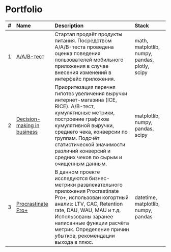 # Portfolio
| # | Name | Description | Stack |
| :- | :- | :- | :- |
| 1 | [A/A/B-тест](https://github.com/MaksimEfimovR/Portfolio/blob/main/AAB-test/AAB-test.ipynb) | Стартап продаёт продукты питания. Посредством  A/A/B-теста проведена оценка поведения пользователей мобильного приложения в случае внесения изменений в интерфейс приложения. | math, matplotlib, numpy, pandas, plotly, scipy |
| 2 | [Decision-making in business](https://github.com/MaksimEfimovR/Portfolio/blob/main/decision_making_in_business/decision_making.ipynb) | Приоритезация перечня гипотез увеличения выручки интернет-магазина (ICE, RICE). A/B-тест, кумулятивные метрики, построение графиков кумулятивной выручки, среднего чека, конверсии по группам. Подсчёт статистической значимости различий конверсий и средних чеков по сырым и очищенным данным. | matplotlib, numpy, pandas, scipy |
| 3 | [Procrastinate Pro+](https://github.com/MaksimEfimovR/Portfolio/blob/main/procrastinate_pro/procrastinate_pro.ipynb) | В данном проекте исследуются бизнес-метрики развлекательного приложения Procrastinate Pro+, использован когортный анализ: LTV, CAC, Retention rate, DAU, WAU, MAU и т.д. Использованы заранее написанные функции расчёта метрик. Определение причин убытков, рекомендации выхода в плюс. | datetime, matplotlib, numpy, pandas  |
